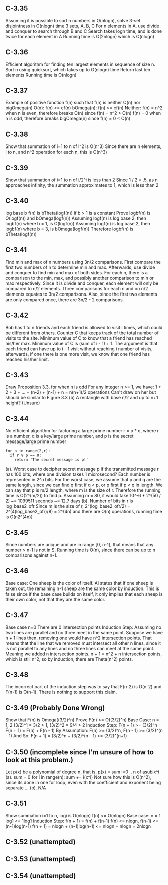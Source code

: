 ## C-3.35
Assuming it is possible to sort n numbers in O(nlogn), solve 3-set disjointness in O(nlogn) time
3 sets, A, B, C
For n elements in A, use divide and conquer to search through B and C
Search takes logn time, and is done twice for each element in A
Running time is O(2nlogn) which is O(nlogn)

## C-3.36
Efficient algorithm for finding ten largest elements in sequence of size n.
Sort n using quicksort, which takes up to O(nlogn) time
Return last ten elements
Running time is O(nlogn)

## C-3.37
Example of positive function f(n) such that f(n) is neither O(n) nor bigOmega(n)
O(n): f(n) <= cf(n)
bOmega(n): f(n) >= cf(n)
Neither: f(n) = n^2 when n is even, therefore breaks O(n) since f(n) = n^2 > O(n)
         f(n) = 0 when n is odd, therefore breaks bigOmega(n) since f(n) = 0 < O(n)

## C-3.38
Show that summation of i=1 to n of i^2 is O(n^3)
Since there are n elements, i to n, and n^2 operation for each n, this is O(n^3)

## C-3.39
Show that summation of i=1 to n of i/2^i is less than 2
Since 1 / 2 = .5, as n approaches infinity, the summation approximates to 1, which is less than 2

## C-3.40
log base b f(n) is bTheta(logf(n)) if b > 1 is a constant
Prove logbf(n) is O(logf(n)) and bOmega(logf(n))
Assuming logf(n) is log base 2, then logbf(n) where b = 1, is O(logf(n))
Assuming logf(n) is log base 2, then logbf(n) where b = 3, is bOmega(logf(n))
Therefore logbf(n) is bTheta(logf(n))

## C-3.41
Find min and max of n numbers using 3n/2 comparisons.
First compare the first two numbers of n to determine min and max.
Afterwards, use divide and conquer to find min and max of both sides.
For each n, there is a comparison to the min, max, and possibly another comparison to min or max respectively.
Since it is divide and conquer, each element will only be compared to n/2 elements.
Three comparisons for each n and on n/2 elements equates to 3n/2 comparisons.
Also, since the first two elements are only compared once, there are 3n/2 - 2 comparisons.

## C-3.42
Bob has 1 to n friends and each friend is allowed to visit i times, which could be different from others.
Counter C that keeps track of the total number of visits to the site. Minimum value of C to know that
a friend has reached his/her max.
Minimum value of C is (sum of i - 1) + 1.
The argument is that each friend can have up to i - 1 visit without reaching i number of visits, afterwards, if
one there is one more visit, we know that one friend has reached his/her limit.

## C-3.43
Draw Proposition 3.3, for when n is odd
For any integer n >= 1, we have:
1 + 2 + 3 + ... + (n-2) + (n-1) + n = n(n+1)/2 operations
Can't draw on her but should be similar to Figure 3.3 (b)
A rectangle with base n/2 and up to n+1 height? (Unsure)

## C-3.44
No efficient algorithm for factoring a large prime number
r = p * q, where r is a number, q is a key/large prime number, and p is the secret message/large prime number
```
for p in range(2,r):
  if r % p == 0:
    return 'The secret message is p!'
```
(a). Worst case to decipher secret message p if the transmitted message r has 100 bits,
where one division takes 1 microsecond?
Each number is represented in 2^n bits. For the worst case, we assume that p and q are the same length, since we can
find q first if q < p, or p first if p < q in length. We can say that p is m/2 length, where m is the size of r.
Therefore the running time is O(2^(m/2)) to find p.
Assuming m = 80, it would take 10^-6 * 2^(50 / 2) ~= 1099511 seconds ~= 12.7 days
(b). Number of bits in r is log_base2_ofr
Since m is the size of r, 2^(log_base2_ofr/2) = 2^(4(log_base2_ofr)/8) = 2^(4n)
and there are O(n) operations, running time is O(n2^(4n))

## C-3.45
Since numbers are unique and are in range [0, n-1], that means that any number > n-1 is not in S.
Running time is O(n), since there can be up to n comparisons against n-1.

## C-3.46
Base case: One sheep is the color of itself.
Al states that if one sheep is taken out, the remaining n-1 sheep are the same color by induction. This is false
since if the base case builds on itself, it only implies that each sheep is their own color, not that they are the
same color.

## C-3.47
Base case n=0
There are 0 intersection points
Induction Step:
Assuming no two lines are parallel and no three meet in the same point. Suppose we have n + 1 lines then, removing one
would have n^2 intersection points. That means that the line that we removed must intersect all other n lines, since
it is not parallel to any lines and no three lines can meet at the same point. Meaning we added n intersection points.
n + 1 = n^2 + n intersection points, which is still n^2, so by induction, there are Theta(n^2) points.

## C-3.48
The incorrect part of the induction step was to say that F(n-2) is O(n-2) and F(n-1) is O(n-1). There is nothing to
support this claim.

## C-3.49 (Probably Done Wrong)
Show that F(n) is Omega((3/2)^n)
Prove F(n) >= O((3/2)^n)
Base Case: n = 1, 2   (3/2)^1 = 3/2 > 1, (3/2)^2 = 9/4 > 2
Induction Step: F(n + 1) >= (3/2)^n
                F(n + 1) = F(n) + F(n - 1)
By Assumption:  F(n) >= (3/2)^n, F(n - 1) >= (3/2)^(n - 1)
And So:         F(n + 1) = (3/2)^n + (3/2)^(n - 1) >= (3/2)^(n+1)

## C-3.50 (incomplete since I'm unsure of how to look at this problem.)
Let p(x) be a polynomial of degree n, that is, p(x) = sum i=0 .. n of asubix^i
(a).
sum = 0
for i in range(n):
  sum += i(x^i)
Not sure how this is O(n^2), since its done in one for loop, even with the coefficient and exponent being separate ...
(b). N/A

## C-3.51
Show summation i=1 to n, logi is O(nlogn)
f(n) <= O(nlogn)
Base case: n = 1
log1 <= 1log1
Induction Step:
f(n + 1)  = f(n) + f(n-1)
f(n) <= nlogn, f(n-1) <= (n-1)log(n-1)
f(n + 1) = nlogn + (n-1)log(n-1) <= nlogn + nlogn = 2nlogn  

## C-3.52 (unattempted)
## C-3.53 (unattempted)
## C-3.54 (unattempted)
